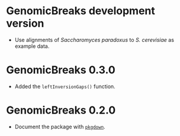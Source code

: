 # GenomicBreaks development version

* Use alignments of _Saccharomyces paradoxus_ to _S. cerevisiae_ as example data.

# GenomicBreaks 0.3.0

* Added the `leftInversionGaps()` function.

# GenomicBreaks 0.2.0

* Document the package with [`pkgdown`](https://pkgdown.r-lib.org/).
